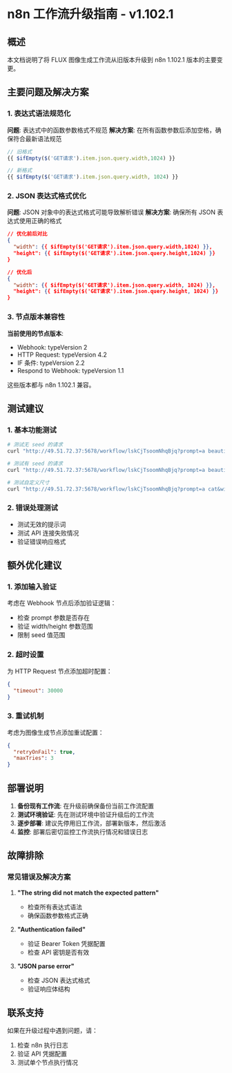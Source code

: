 # n8n 工作流升级指南 - v1.102.1

## 概述
本文档说明了将 FLUX 图像生成工作流从旧版本升级到 n8n 1.102.1 版本的主要变更。

## 主要问题及解决方案

### 1. 表达式语法规范化
**问题**: 表达式中的函数参数格式不规范
**解决方案**: 在所有函数参数后添加空格，确保符合最新语法规范

```javascript
// 旧格式
{{ $ifEmpty($('GET请求').item.json.query.width,1024) }}

// 新格式
{{ $ifEmpty($('GET请求').item.json.query.width, 1024) }}
```

### 2. JSON 表达式格式优化
**问题**: JSON 对象中的表达式格式可能导致解析错误
**解决方案**: 确保所有 JSON 表达式使用正确的格式

```json
// 优化前后对比
{
  "width": {{ $ifEmpty($('GET请求').item.json.query.width,1024) }},
  "height": {{ $ifEmpty($('GET请求').item.json.query.height,1024) }}
}

// 优化后
{
  "width": {{ $ifEmpty($('GET请求').item.json.query.width, 1024) }},
  "height": {{ $ifEmpty($('GET请求').item.json.query.height, 1024) }}
}
```

### 3. 节点版本兼容性
**当前使用的节点版本**:
- Webhook: typeVersion 2
- HTTP Request: typeVersion 4.2
- IF 条件: typeVersion 2.2
- Respond to Webhook: typeVersion 1.1

这些版本都与 n8n 1.102.1 兼容。

## 测试建议

### 1. 基本功能测试
```bash
# 测试无 seed 的请求
curl "http://49.51.72.37:5678/workflow/lskCjTsoomNhqBjq?prompt=a beautiful sunset"

# 测试有 seed 的请求
curl "http://49.51.72.37:5678/workflow/lskCjTsoomNhqBjq?prompt=a beautiful sunset&seed=123456"

# 测试自定义尺寸
curl "http://49.51.72.37:5678/workflow/lskCjTsoomNhqBjq?prompt=a cat&width=512&height=512"
```

### 2. 错误处理测试
- 测试无效的提示词
- 测试 API 连接失败情况
- 验证错误响应格式

## 额外优化建议

### 1. 添加输入验证
考虑在 Webhook 节点后添加验证逻辑：
- 检查 prompt 参数是否存在
- 验证 width/height 参数范围
- 限制 seed 值范围

### 2. 超时设置
为 HTTP Request 节点添加超时配置：
```json
{
  "timeout": 30000
}
```

### 3. 重试机制
考虑为图像生成节点添加重试配置：
```json
{
  "retryOnFail": true,
  "maxTries": 3
}
```

## 部署说明

1. **备份现有工作流**: 在升级前确保备份当前工作流配置
2. **测试环境验证**: 先在测试环境中验证升级后的工作流
3. **逐步部署**: 建议先停用旧工作流，部署新版本，然后激活
4. **监控**: 部署后密切监控工作流执行情况和错误日志

## 故障排除

### 常见错误及解决方案

1. **"The string did not match the expected pattern"**
   - 检查所有表达式语法
   - 确保函数参数格式正确

2. **"Authentication failed"**
   - 验证 Bearer Token 凭据配置
   - 检查 API 密钥是否有效

3. **"JSON parse error"**
   - 检查 JSON 表达式格式
   - 验证响应体结构

## 联系支持

如果在升级过程中遇到问题，请：
1. 检查 n8n 执行日志
2. 验证 API 凭据配置
3. 测试单个节点执行情况 